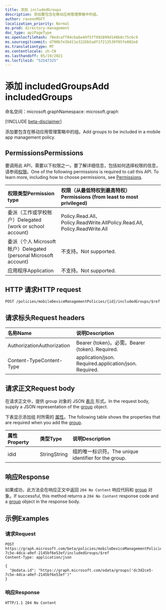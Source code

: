 ```yaml
---
title: 添加 includedGroups
description: 添加要包含在移动应用管理策略中的组。
author: ravennMSFT
localization_priority: Normal
ms.prod: directory-management
doc_type: apiPageType
ms.openlocfilehash: 70edcaff04cba6e49f5ff992899d140b8c75c6c9
ms.sourcegitcommit: d700b7e3b411e3226b5adf1f213539f05fe802e8
ms.translationtype: MT
ms.contentlocale: zh-CN
ms.lasthandoff: 05/19/2021
ms.locfileid: "52547325"
---
```

# <a name="add-includedgroups"></a><span data-ttu-id="44614-103">添加 includedGroups</span><span class="sxs-lookup"><span data-stu-id="44614-103">Add includedGroups</span></span>

<span data-ttu-id="44614-104">命名空间：microsoft.graph</span><span class="sxs-lookup"><span data-stu-id="44614-104">Namespace: microsoft.graph</span></span>

[!INCLUDE [beta-disclaimer](../../includes/beta-disclaimer.md)]

<span data-ttu-id="44614-105">添加要包含在移动应用管理策略中的组。</span><span class="sxs-lookup"><span data-stu-id="44614-105">Add groups to be included in a mobile app management policy.</span></span>

## <a name="permissions"></a><span data-ttu-id="44614-106">Permissions</span><span class="sxs-lookup"><span data-stu-id="44614-106">Permissions</span></span>

<span data-ttu-id="44614-p101">要调用此 API，需要以下权限之一。要了解详细信息，包括如何选择权限的信息，请参阅[权限](/graph/permissions-reference)。</span><span class="sxs-lookup"><span data-stu-id="44614-p101">One of the following permissions is required to call this API. To learn more, including how to choose permissions, see [Permissions](/graph/permissions-reference).</span></span>

|<span data-ttu-id="44614-109">权限类型</span><span class="sxs-lookup"><span data-stu-id="44614-109">Permission type</span></span>|<span data-ttu-id="44614-110">权限（从最低特权到最高特权）</span><span class="sxs-lookup"><span data-stu-id="44614-110">Permissions (from least to most privileged)</span></span>|
|:---|:---|
|<span data-ttu-id="44614-111">委派（工作或学校帐户）</span><span class="sxs-lookup"><span data-stu-id="44614-111">Delegated (work or school account)</span></span>|<span data-ttu-id="44614-112">Policy.Read.All、Policy.ReadWrite.All</span><span class="sxs-lookup"><span data-stu-id="44614-112">Policy.Read.All, Policy.ReadWrite.All</span></span>|
|<span data-ttu-id="44614-113">委派（个人 Microsoft 帐户）</span><span class="sxs-lookup"><span data-stu-id="44614-113">Delegated (personal Microsoft account)</span></span> | <span data-ttu-id="44614-114">不支持。</span><span class="sxs-lookup"><span data-stu-id="44614-114">Not supported.</span></span>|
|<span data-ttu-id="44614-115">应用程序</span><span class="sxs-lookup"><span data-stu-id="44614-115">Application</span></span> | <span data-ttu-id="44614-116">不支持。</span><span class="sxs-lookup"><span data-stu-id="44614-116">Not supported.</span></span>|

## <a name="http-request"></a><span data-ttu-id="44614-117">HTTP 请求</span><span class="sxs-lookup"><span data-stu-id="44614-117">HTTP request</span></span>

<!-- {
  "blockType": "ignored"
}
-->

```http
POST /policies/mobileDeviceManagementPolicies/{id}/includedGroups/$ref
```

## <a name="request-headers"></a><span data-ttu-id="44614-118">请求标头</span><span class="sxs-lookup"><span data-stu-id="44614-118">Request headers</span></span>
|<span data-ttu-id="44614-119">名称</span><span class="sxs-lookup"><span data-stu-id="44614-119">Name</span></span>|<span data-ttu-id="44614-120">说明</span><span class="sxs-lookup"><span data-stu-id="44614-120">Description</span></span>|
|:---|:---|
|<span data-ttu-id="44614-121">Authorization</span><span class="sxs-lookup"><span data-stu-id="44614-121">Authorization</span></span>|<span data-ttu-id="44614-p102">Bearer {token}。必需。</span><span class="sxs-lookup"><span data-stu-id="44614-p102">Bearer {token}. Required.</span></span>|
|<span data-ttu-id="44614-124">Content-Type</span><span class="sxs-lookup"><span data-stu-id="44614-124">Content-Type</span></span>|<span data-ttu-id="44614-p103">application/json. Required.</span><span class="sxs-lookup"><span data-stu-id="44614-p103">application/json. Required.</span></span>|

## <a name="request-body"></a><span data-ttu-id="44614-127">请求正文</span><span class="sxs-lookup"><span data-stu-id="44614-127">Request body</span></span>
<span data-ttu-id="44614-128">在请求正文中，提供 group 对象的 JSON [表示](../resources/group.md) 形式。</span><span class="sxs-lookup"><span data-stu-id="44614-128">In the request body, supply a JSON representation of the [group](../resources/group.md) object.</span></span>

<span data-ttu-id="44614-129">下表显示添加组 时所需的 [属性](../resources/group.md)。</span><span class="sxs-lookup"><span data-stu-id="44614-129">The following table shows the properties that are required when you add the [group](../resources/group.md).</span></span>

|<span data-ttu-id="44614-130">属性</span><span class="sxs-lookup"><span data-stu-id="44614-130">Property</span></span>|<span data-ttu-id="44614-131">类型</span><span class="sxs-lookup"><span data-stu-id="44614-131">Type</span></span>|<span data-ttu-id="44614-132">说明</span><span class="sxs-lookup"><span data-stu-id="44614-132">Description</span></span>|
|:---|:---|:---|
|<span data-ttu-id="44614-133">id</span><span class="sxs-lookup"><span data-stu-id="44614-133">id</span></span>|<span data-ttu-id="44614-134">String</span><span class="sxs-lookup"><span data-stu-id="44614-134">String</span></span>|<span data-ttu-id="44614-135">组的唯一标识符。</span><span class="sxs-lookup"><span data-stu-id="44614-135">The unique identifier for the group.</span></span>|

## <a name="response"></a><span data-ttu-id="44614-136">响应</span><span class="sxs-lookup"><span data-stu-id="44614-136">Response</span></span>

<span data-ttu-id="44614-137">如果成功，此方法会在响应正文中返回 `204 No Content` 响应代码和 [group](../resources/group.md) 对象。</span><span class="sxs-lookup"><span data-stu-id="44614-137">If successful, this method returns a `204 No Content` response code and a [group](../resources/group.md) object in the response body.</span></span>

## <a name="examples"></a><span data-ttu-id="44614-138">示例</span><span class="sxs-lookup"><span data-stu-id="44614-138">Examples</span></span>

### <a name="request"></a><span data-ttu-id="44614-139">请求</span><span class="sxs-lookup"><span data-stu-id="44614-139">Request</span></span>

<!-- {
  "blockType": "request",
  "name": "create_group_from_groups"
}
-->

``` http
POST https://graph.microsoft.com/beta/policies/mobileDeviceManagementPolicies/dc3d2ce5-7c5e-4dca-a0ef-2145bf6e53ef/includedGroups/$ref
Content-Type: application/json

{
  "@odata.id": "https://graph.microsoft.com/odata/groups('dc3d2ce5-7c5e-4dca-a0ef-2145bf6e53ef')"
}
```

### <a name="response"></a><span data-ttu-id="44614-140">响应</span><span class="sxs-lookup"><span data-stu-id="44614-140">Response</span></span>

<!-- {
  "blockType": "response",
  "truncated": true
}
-->

``` http
HTTP/1.1 204 No Content
```
